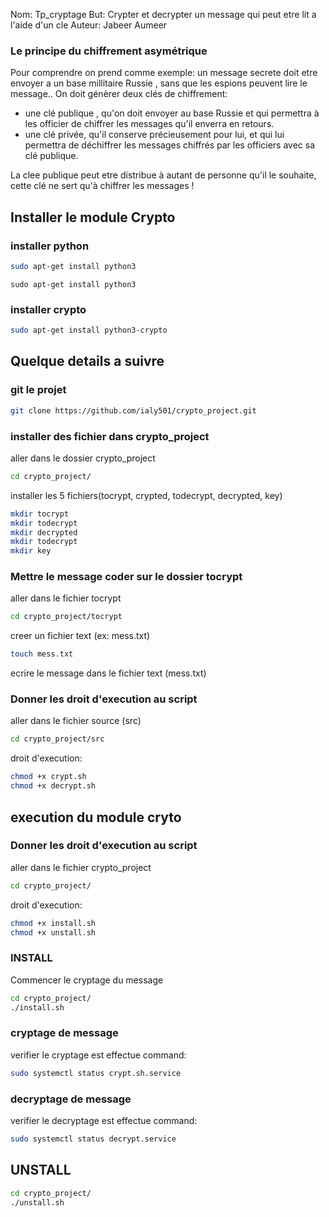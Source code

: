 Nom: Tp_cryptage
But: Crypter et decrypter un message qui peut etre lit a l'aide d'un cle
Auteur: Jabeer Aumeer

### Le principe du chiffrement asymétrique 

Pour comprendre on prend comme exemple: un message secrete doit etre envoyer a un base millitaire Russie , sans que les espions peuvent lire le message.. On doit génèrer  deux clés de chiffrement:

- une clé publique , qu'on doit envoyer au base Russie  et qui permettra à les officier  de chiffrer les messages qu'il enverra en retours. 
- une clé privée, qu'il conserve précieusement pour lui, et qui lui permettra de déchiffrer les messages chiffrés par les officiers  avec sa clé publique.

La clee publique peut etre distribue  à autant de personne qu'il le souhaite, cette clé ne sert qu'à chiffrer les messages !


## Installer le module Crypto


### installer python

```sh
sudo apt-get install python3
```
	sudo apt-get install python3


### installer crypto

```sh
sudo apt-get install python3-crypto
```
		

## Quelque details a suivre 


### git le projet 


```sh
git clone https://github.com/ialy501/crypto_project.git
```

### installer des fichier dans crypto_project

aller dans le dossier crypto_project
```sh
cd crypto_project/
```

installer les 5 fichiers(tocrypt, crypted, todecrypt, decrypted, key)
```sh
mkdir tocrypt
mkdir todecrypt
mkdir decrypted
mkdir todecrypt
mkdir key
```

### Mettre le message coder sur le dossier tocrypt

aller dans le fichier tocrypt
```sh
cd crypto_project/tocrypt
```

creer un fichier text (ex: mess.txt)
```sh
touch mess.txt
```
ecrire le message dans le fichier text (mess.txt)


### Donner les droit d'execution au script

aller dans le fichier source (src)
```sh
cd crypto_project/src
```
droit d'execution:
```sh
chmod +x crypt.sh
chmod +x decrypt.sh
```


## execution du module cryto 


### Donner les droit d'execution au script

aller dans le fichier crypto_project
```sh
cd crypto_project/
```

droit d'execution:
```sh
chmod +x install.sh
chmod +x unstall.sh
```

### INSTALL

Commencer le cryptage du message
```sh
cd crypto_project/
./install.sh
```


### cryptage de message


verifier le cryptage est effectue
command:

```sh
sudo systemctl status crypt.sh.service
```


### decryptage de message


verifier le decryptage est effectue
command:

```sh
sudo systemctl status decrypt.service
```

## UNSTALL

```sh
cd crypto_project/
./unstall.sh
```

